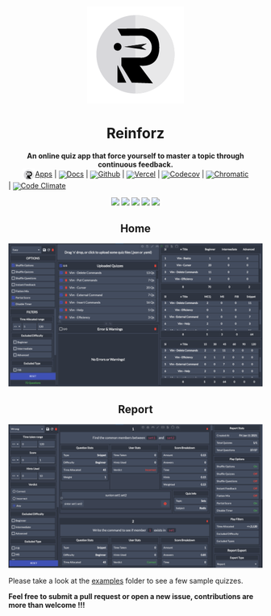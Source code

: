 <p align="center">
  <img src="https://github.com/Devorein/reinforz/blob/master/public/192.png?raw=true">
<p>

<div align="center"> <h1>Reinforz</h1> </div>
<div align="center"><b>An online quiz app that force yourself to master a topic through continuous feedback.</b></div>
<div align="center"><img align="center" src="https://raw.githubusercontent.com/Devorein/reinforz/master/public/192.png" width="25"/><a href="https://reinforz.vercel.app/">Apps</a> | <img align="center" src="https://docusaurus.io/img/docusaurus.png" width="20"/><a href="https://reinforz.github.io/reinforz-docs">Docs</a> | <img align="center" src="https://upload.wikimedia.org/wikipedia/commons/thumb/9/91/Octicons-mark-github.svg/2048px-Octicons-mark-github.svg.png" width="20"/><a href="https://github.com/Devorein/reinforz/">Github</a> | <img align="center" src="https://i.pinimg.com/originals/c4/35/6c/c4356cd5454d06585e0a46066b555172.png" width="20"/><a href="https://vercel.com/devorein/reinforz">Vercel</a> | <img align="center" src="https://seeklogo.com/images/C/codecov-new-logo-D45767B802-seeklogo.com.png" width="20"/><a href="https://app.codecov.io/gh/Devorein/reinforz">Codecov</a> | <img align="center" src="https://seeklogo.com/images/C/chromatic-logo-4A0803FA76-seeklogo.com.png" width="20"/><a href="https://www.chromatic.com/builds?appId=60c72fca65eb86003902c8b1&branch=master">Chromatic</a></div> | <img align="center" src="https://cdn.icon-icons.com/icons2/2389/PNG/512/code_climate_logo_icon_145397.png" width="20"/><a href="https://codeclimate.com/github/Devorein/reinforz">Code Climate</a></div>

</br>

<p align="center">
  <a href="https://app.codecov.io/gh/Devorein/reinforz/branch/master"><img src="https://img.shields.io/codecov/c/github/devorein/reinforz?color=blue"/></a>
  <a href="https://github.com/Devorein/reinforz/actions?query=workflow%3A%22Lint%2C+Build+and+Test%22"><img src="https://github.com/devorein/reinforz/workflows/Lint,%20Build%20and%20Test/badge.svg"/></a>
  <img src='https://img.shields.io/github/commit-activity/m/devorein/reinforz?color="yellow"' />
  <img src="https://img.shields.io/github/repo-size/devorein/reinforz?style=flat-square&color=orange"/>
  <img src="https://img.shields.io/github/contributors/devorein/reinforz?label=contributors&color=red"/>
</p>

<div align="center">
  <h2 align="center">Home</h2>
  <img src="https://raw.githubusercontent.com/Devorein/reinforz/master/media/Home.png"/>
  <h2 align="center">Report</h2>
  <img src="https://raw.githubusercontent.com/Devorein/reinforz/master/media/Report.png"/>
</div>

Please take a look at the [examples](https://github.com/Devorein/reinforz/tree/master/examples) folder to see a few sample quizzes.

**Feel free to submit a pull request or open a new issue, contributions are more than welcome !!!**

